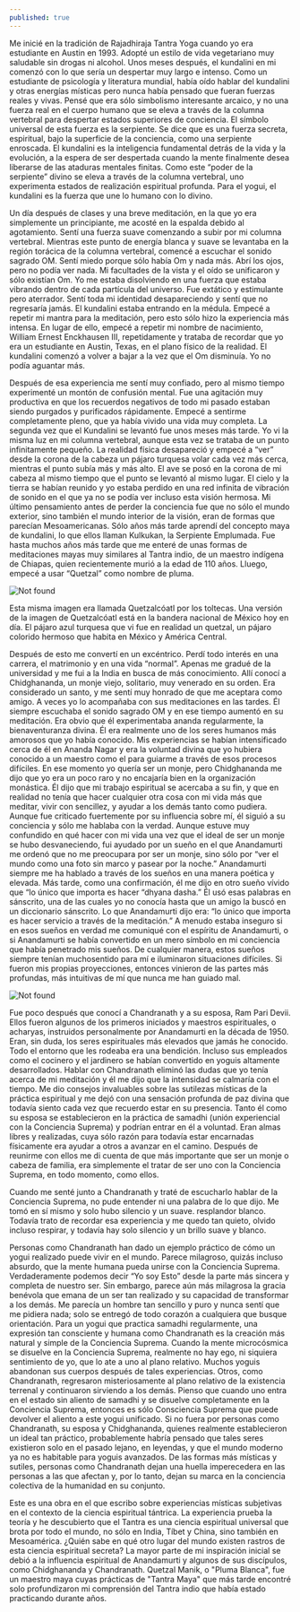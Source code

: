 ```yaml
---
published: true
---
```

Me inicié en la tradición de Rajadhiraja Tantra Yoga cuando yo era estudiante en Austin en 1993. Adopté un estilo de vida vegetariano muy saludable sin drogas ni alcohol. Unos meses después, el kundalini en mi comenzó con lo que sería un despertar muy largo e intenso. Como un estudiante de psicología y literatura mundial, había oído hablar del kundalini y otras energías místicas pero nunca había pensado que fueran fuerzas reales y vivas. Pensé que era sólo simbolismo interesante arcaico, y no una fuerza real en el cuerpo humano que se eleva a través de la columna vertebral para despertar estados superiores de conciencia. El símbolo universal de esta fuerza es la serpiente. Se dice que es una fuerza secreta, espiritual, bajo la superficie de la conciencia, como una serpiente enroscada. El kundalini es la inteligencia fundamental detrás de la vida y la evolución, a la espera de ser despertada cuando la mente finalmente desea liberarse de las ataduras mentales finitas. Como este “poder de la serpiente” divino se eleva a través de la columna vertebral, uno experimenta estados de realización espiritual profunda. Para el yogui, el kundalini es la fuerza que une lo humano con lo divino.

Un día después de clases y una breve meditación, en la que yo era simplemente un principiante, me acosté en la espalda debido al agotamiento. Sentí una fuerza suave comenzando a subir por mi columna vertebral. Mientras este punto de energía blanca y suave se levantaba en la región torácica de la columna vertebral, comencé a escuchar el sonido sagrado OM. Sentí miedo porque sólo había Om y nada más. Abrí los ojos, pero no podía ver nada. Mi facultades de la vista y el oído se unificaron y sólo existían Om. Yo me estaba disolviendo en una fuerza que estaba vibrando dentro de cada partícula del universo. Fue extático y estimulante pero aterrador. Sentí toda mi identidad desapareciendo y sentí que no regresaría jamás. El kundalini estaba entrando en la médula. Empecé a repetir mi mantra para la meditación, pero esto sólo hizo la experiencia más intensa. En lugar de ello, empecé a repetir mi nombre de nacimiento, William Ernest Enckhausen III, repetidamente y trataba de recordar que yo era un estudiante en Austin, Texas, en el plano físico de la realidad. El kundalini comenzó a volver a bajar a la vez que el Om disminuía. Yo no podía aguantar más. 

Después de esa experiencia me sentí muy confiado, pero al mismo tiempo experimenté un montón de confusión mental. Fue una agitación muy productiva en que los recuerdos negativos de todo mi pasado estaban siendo purgados y purificados rápidamente. Empecé a sentirme completamente pleno, que ya había vivido una vida muy completa. La segunda vez que el Kundalini se levantó fue unos meses más tarde. Yo vi la misma luz en mi columna vertebral, aunque esta vez se trataba de un punto infinitamente pequeño. La realidad física desapareció y empecé a “ver” desde la corona de la cabeza un pájaro turquesa volar cada vez más cerca, mientras el punto subía más y más alto. El ave se posó en la corona de mi cabeza al mismo tiempo que el punto se levantó al mismo lugar. El cielo y la tierra se habían reunido y yo estaba perdido en una red infinita de vibración de sonido en el que ya no se podía ver incluso esta visión hermosa. Mi último pensamiento antes de perder la conciencia fue que no sólo el mundo exterior, sino también el mundo interior de la visión, eran de formas que parecían Mesoamericanas. Sólo años más tarde aprendí del concepto maya de kundalini, lo que ellos llaman Kulkukan, la Serpiente Emplumada. Fue hasta muchos años más tarde que me enteré de unas formas de meditaciones mayas muy similares al Tantra indio, de un maestro indígena de Chiapas, quien recientemente murió a la edad de 110 años. Lluego, empecé a usar “Quetzal” como nombre de pluma.

<img src="{{ 'assets/img/quetzal.jpg' | relative_url }}" alt="Not found" />

Esta misma imagen era llamada Quetzalcóatl por los toltecas. Una versión de la imagen de Quetzalcóatl está en la bandera nacional de México hoy en día. El pájaro azul turquesa que vi fue en realidad un quetzal, un pájaro colorido hermoso que habita en México y América Central.

Después de esto me convertí en un excéntrico. Perdí todo interés en una carrera, el matrimonio y en una vida “normal”. Apenas me gradué de la universidad y me fui a la India en busca de más conocimiento. Allí conocí a Chidghananda, un monje viejo, solitario, muy venerado en su orden. Era considerado un santo, y me sentí muy honrado de que me aceptara como amigo. A veces yo lo acompañaba con sus meditaciones en las tardes. Él siempre escuchaba el sonido sagrado OM y en ese tiempo aumentó en su meditación. Era obvio que él experimentaba ananda regularmente, la bienaventuranza divina. Él era realmente uno de los seres humanos más amorosos que yo había conocido. Mis experiencias se habían intensificado cerca de él en Ananda Nagar y era la voluntad divina que yo hubiera conocido a un maestro como el para guiarme a través de esos procesos difíciles. En ese momento yo quería ser un monje, pero Chidghananda me dijo que yo era un poco raro y no encajaría bien en la organización monástica. Él dijo que mi trabajo espiritual se acercaba a su fin, y que en realidad no tenía que hacer cualquier otra cosa con mi vida más que meditar, vivir con sencillez, y ayudar a los demás tanto como pudiera. Aunque fue criticado fuertemente por su influencia sobre mí, él siguió a su conciencia y sólo me hablaba con la verdad. Aunque estuve muy confundido en qué hacer con mi vida una vez que el ideal de ser un monje se hubo desvaneciendo, fui ayudado por un sueño en el que Anandamurti me ordenó que no me preocupara por ser un monje, sino sólo por “ver el mundo como una foto sin marco y pasear por la noche.” Anandamurti siempre me ha hablado a través de los sueños en una manera poética y elevada. Más tarde, como una confirmación, él me dijo en otro sueño vívido que “lo único que importa es hacer “dhyana dasha.” Él usó esas palabras en sánscrito, una de las cuales yo no conocía hasta que un amigo la buscó en un diccionario sánscrito. Lo que Anandamurti dijo era: “lo único que importa es hacer servicio a través de la meditación.” A menudo estaba inseguro si en esos sueños en verdad me comuniqué con el espíritu de Anandamurti, o si Anandamurti se había convertido en un mero símbolo en mi conciencia que había penetrado mis sueños. De cualquier manera, estos sueños siempre tenían muchosentido para mí e iluminaron situaciones difíciles. Si fueron mis propias proyecciones, entonces vinieron de las partes más profundas, más intuitivas de mí que nunca me han guiado mal.

<img src="{{ 'assets/img/chandranath.jpg' | relative_url }}" alt="Not found" />

Fue poco después que conocí a Chandranath y a su esposa, Ram Pari Devii. Ellos fueron algunos de los primeros iniciados y maestros espirituales, o acharyas, instruidos personalmente por Anandamurti en la década de 1950. Eran, sin duda, los seres espirituales más elevados que jamás he conocido. Todo el entorno que les rodeaba era una bendición. Incluso sus empleados como el cocinero y el jardinero se habían convertido en yoguis altamente desarrollados. Hablar con Chandranath eliminó las dudas que yo tenía acerca de mi meditación y él me dijo que la intensidad se calmaría con el tiempo. Me dio consejos invaluables sobre las sutilezas místicas de la práctica espiritual y me dejó con una sensación profunda de paz divina que todavía siento cada vez que recuerdo estar en su presencia. Tanto él como su esposa se ​​establecieron en la práctica de samadhi (unión experiencial con la Conciencia Suprema) y podrían entrar en él a voluntad. Eran almas libres y realizadas, cuya sólo razón para todavía estar encarnadas físicamente era ayudar a otros a avanzar en el camino. Después de reunirme con ellos me di cuenta de que más importante que ser un monje o cabeza de familia, era simplemente el tratar de ser uno con la Conciencia Suprema, en todo momento, como ellos.

Cuando me senté junto a Chandranath y traté de escucharlo hablar de la Conciencia Suprema, no pude entender ni una palabra de lo que dijo. Me tomó en sí mismo y solo hubo silencio y un suave. resplandor blanco. Todavía trato de recordar esa experiencia y me quedo tan quieto, olvido incluso respirar, y todavía hay solo silencio y un brillo suave y blanco.

Personas como Chandranath han dado un ejemplo práctico de cómo un yogui realizado puede vivir en el mundo. Parece milagroso, quizás incluso absurdo, que la mente humana pueda unirse con la Conciencia Suprema. Verdaderamente podemos decir “Yo soy Esto” desde la parte más sincera y completa de nuestro ser. Sin embargo, parece aún más milagrosa la gracia benévola que emana de un ser tan realizado y su capacidad de transformar a los demás. Me parecía un hombre tan sencillo y puro y nunca sentí que me pidiera nada; solo se entregó de todo corazón a cualquiera que busque orientación. Para un yogui que practica samadhi regularmente, una expresión tan consciente y humana como Chandranath es la creación más natural y simple de la Conciencia Suprema. Cuando la mente microcósmica se disuelve en la Conciencia Suprema, realmente no hay ego, ni siquiera sentimiento de yo, que lo ate a uno al plano relativo. Muchos yoguis abandonan sus cuerpos después de tales experiencias. Otros, como Chandranath, regresaron misteriosamente al plano relativo de la existencia terrenal y continuaron sirviendo a los demás. Pienso que cuando uno entra en el estado sin aliento de samadhi y se disuelve completamente en la Conciencia Suprema, entonces es sólo Consciencia Suprema que puede devolver el aliento a este yogui unificado. Si no fuera por personas como Chandranath, su esposa y Chidghananda, quienes realmente establecieron un ideal tan práctico, probablemente habría pensado que tales seres existieron solo en el pasado lejano, en leyendas, y que el mundo moderno ya no es habitable para yoguis avanzados. De las formas más místicas y sutiles, personas como Chandranath dejan una huella imperecedera en las personas a las que afectan y, por lo tanto, dejan su marca en la conciencia colectiva de la humanidad en su conjunto.

Este es una obra en el que escribo sobre experiencias místicas subjetivas en el contexto de la ciencia espiritual tántrica. La experiencia prueba la teoría y he descubierto que el Tantra es una ciencia espiritual universal que brota por todo el mundo, no sólo en India, Tíbet y China, sino también en Mesoamérica. ¿Quién sabe en qué otro lugar del mundo existen rastros de esta ciencia espiritual secreta? La mayor parte de mi inspiración inicial se debió a la influencia espiritual de Anandamurti y algunos de sus discípulos, como Chidghananda y Chandranath. Quetzal Manik, o "Pluma Blanca", fue un maestro maya cuyas prácticas de "Tantra Maya" que más tarde encontré solo profundizaron mi comprensión del Tantra indio que había estado practicando durante años.
